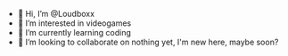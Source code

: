 - 👋 Hi, I’m @Loudboxx
- 👀 I’m interested in videogames
- 🌱 I’m currently learning coding
- 💞️ I’m looking to collaborate on nothing yet, I'm new here, maybe soon?

<!---
Loudboxx/Loudboxx is a ✨ special ✨ repository because its `README.md` (this file) appears on your GitHub profile.
You can click the Preview link to take a look at your changes.
--->
